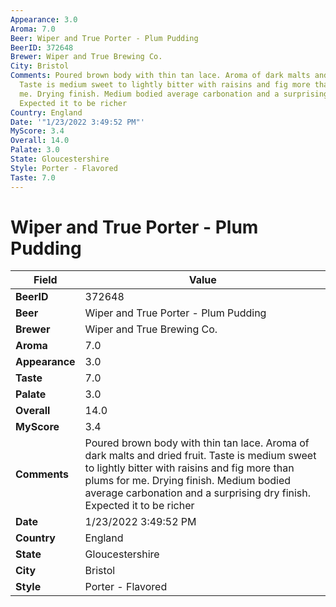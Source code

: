```yaml
---
Appearance: 3.0
Aroma: 7.0
Beer: Wiper and True Porter - Plum Pudding
BeerID: 372648
Brewer: Wiper and True Brewing Co.
City: Bristol
Comments: Poured brown body with thin tan lace. Aroma of dark malts and dried fruit.
  Taste is medium sweet to lightly bitter with raisins and fig more than plums for
  me. Drying finish. Medium bodied average carbonation and a surprising dry finish.
  Expected it to be richer
Country: England
Date: '"1/23/2022 3:49:52 PM"'
MyScore: 3.4
Overall: 14.0
Palate: 3.0
State: Gloucestershire
Style: Porter - Flavored
Taste: 7.0
---
```


# Wiper and True Porter - Plum Pudding

| Field         | Value |
|---------------|-------|
| **BeerID** | 372648 |
| **Beer** | Wiper and True Porter - Plum Pudding |
| **Brewer** | Wiper and True Brewing Co. |
| **Aroma** | 7.0 |
| **Appearance** | 3.0 |
| **Taste** | 7.0 |
| **Palate** | 3.0 |
| **Overall** | 14.0 |
| **MyScore** | 3.4 |
| **Comments** | Poured brown body with thin tan lace. Aroma of dark malts and dried fruit. Taste is medium sweet to lightly bitter with raisins and fig more than plums for me. Drying finish. Medium bodied average carbonation and a surprising dry finish. Expected it to be richer |
| **Date** | 1/23/2022 3:49:52 PM |
| **Country** | England |
| **State** | Gloucestershire |
| **City** | Bristol |
| **Style** | Porter - Flavored |
